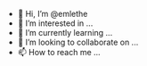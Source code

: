 - 👋 Hi, I’m @emlethe
- 👀 I’m interested in ...
- 🌱 I’m currently learning ...
- 💞️ I’m looking to collaborate on ...
- 📫 How to reach me ...

<!---
emlethe/emlethe is a ✨ special ✨ repository because its `README.md` (this file) appears on your GitHub profile.
You can click the Preview link to take a look at your changes.
--->
